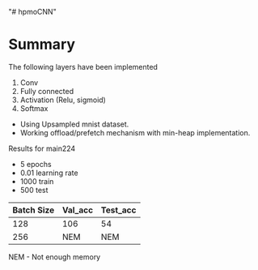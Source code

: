 "# hpmoCNN"
# Summary

The following layers have been implemented

1. Conv
2. Fully connected
3. Activation (Relu, sigmoid)
4. Softmax

- Using Upsampled mnist dataset.
- Working offload/prefetch mechanism with min-heap implementation.

Results for main224

- 5 epochs
- 0.01 learning rate
- 1000 train
- 500 test

| Batch Size | Val_acc | Test_acc |
| ---------- | ------- | -------- |
| 128        | 106     | 54       |
| 256        | NEM     | NEM      |

NEM - Not enough memory
